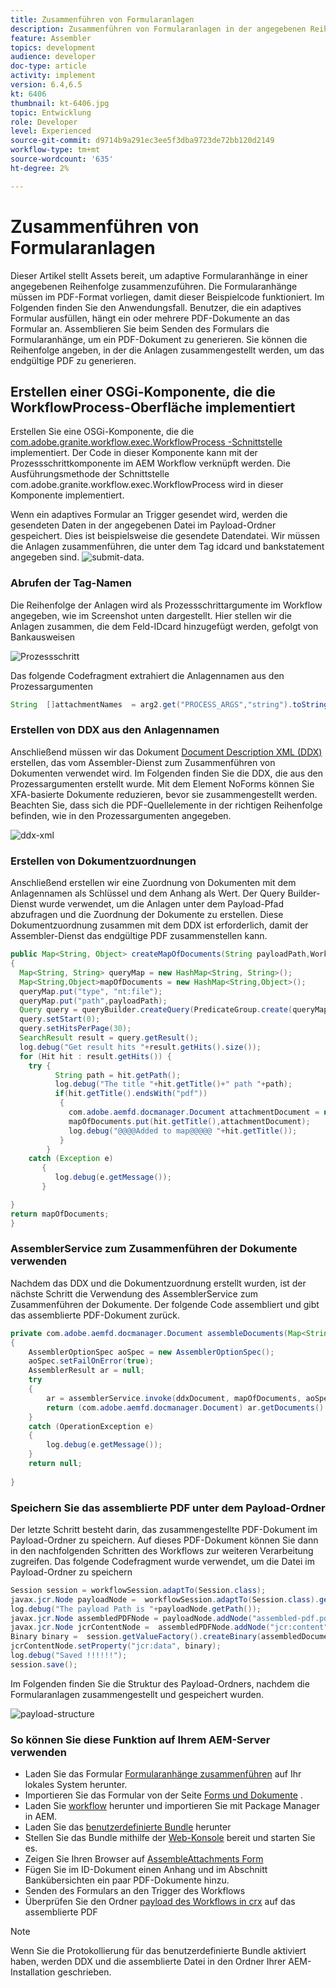 ```yaml
---
title: Zusammenführen von Formularanlagen
description: Zusammenführen von Formularanlagen in der angegebenen Reihenfolge
feature: Assembler
topics: development
audience: developer
doc-type: article
activity: implement
version: 6.4,6.5
kt: 6406
thumbnail: kt-6406.jpg
topic: Entwicklung
role: Developer
level: Experienced
source-git-commit: d9714b9a291ec3ee5f3dba9723de72bb120d2149
workflow-type: tm+mt
source-wordcount: '635'
ht-degree: 2%

---
```



# Zusammenführen von Formularanlagen

Dieser Artikel stellt Assets bereit, um adaptive Formularanhänge in einer angegebenen Reihenfolge zusammenzuführen. Die Formularanhänge müssen im PDF-Format vorliegen, damit dieser Beispielcode funktioniert. Im Folgenden finden Sie den Anwendungsfall.
Benutzer, die ein adaptives Formular ausfüllen, hängt ein oder mehrere PDF-Dokumente an das Formular an.
Assemblieren Sie beim Senden des Formulars die Formularanhänge, um ein PDF-Dokument zu generieren. Sie können die Reihenfolge angeben, in der die Anlagen zusammengestellt werden, um das endgültige PDF zu generieren.

## Erstellen einer OSGi-Komponente, die die WorkflowProcess-Oberfläche implementiert

Erstellen Sie eine OSGi-Komponente, die die [com.adobe.granite.workflow.exec.WorkflowProcess -Schnittstelle](https://helpx.adobe.com/experience-manager/6-5/sites/developing/using/reference-materials/javadoc/com/adobe/granite/workflow/exec/WorkflowProcess.html) implementiert. Der Code in dieser Komponente kann mit der Prozessschrittkomponente im AEM Workflow verknüpft werden. Die Ausführungsmethode der Schnittstelle com.adobe.granite.workflow.exec.WorkflowProcess wird in dieser Komponente implementiert.

Wenn ein adaptives Formular an Trigger gesendet wird, werden die gesendeten Daten in der angegebenen Datei im Payload-Ordner gespeichert. Dies ist beispielsweise die gesendete Datendatei. Wir müssen die Anlagen zusammenführen, die unter dem Tag idcard und bankstatement angegeben sind.
![submit-data](assets/submitted-data.JPG).

### Abrufen der Tag-Namen

Die Reihenfolge der Anlagen wird als Prozessschrittargumente im Workflow angegeben, wie im Screenshot unten dargestellt. Hier stellen wir die Anlagen zusammen, die dem Feld-IDcard hinzugefügt werden, gefolgt von Bankausweisen

![Prozessschritt](assets/process-step.JPG)

Das folgende Codefragment extrahiert die Anlagennamen aus den Prozessargumenten

```java
String  []attachmentNames  = arg2.get("PROCESS_ARGS","string").toString().split(",");
```

### Erstellen von DDX aus den Anlagennamen

Anschließend müssen wir das Dokument [Document Description XML (DDX)](https://helpx.adobe.com/pdf/aem-forms/6-2/ddxRef.pdf) erstellen, das vom Assembler-Dienst zum Zusammenführen von Dokumenten verwendet wird. Im Folgenden finden Sie die DDX, die aus den Prozessargumenten erstellt wurde. Mit dem Element NoForms können Sie XFA-basierte Dokumente reduzieren, bevor sie zusammengestellt werden. Beachten Sie, dass sich die PDF-Quellelemente in der richtigen Reihenfolge befinden, wie in den Prozessargumenten angegeben.

![ddx-xml](assets/ddx.PNG)

### Erstellen von Dokumentzuordnungen

Anschließend erstellen wir eine Zuordnung von Dokumenten mit dem Anlagennamen als Schlüssel und dem Anhang als Wert. Der Query Builder-Dienst wurde verwendet, um die Anlagen unter dem Payload-Pfad abzufragen und die Zuordnung der Dokumente zu erstellen. Diese Dokumentzuordnung zusammen mit dem DDX ist erforderlich, damit der Assembler-Dienst das endgültige PDF zusammenstellen kann.

```java
public Map<String, Object> createMapOfDocuments(String payloadPath,WorkflowSession workflowSession )
{
  Map<String, String> queryMap = new HashMap<String, String>();
  Map<String,Object>mapOfDocuments = new HashMap<String,Object>();
  queryMap.put("type", "nt:file");
  queryMap.put("path",payloadPath);
  Query query = queryBuilder.createQuery(PredicateGroup.create(queryMap),workflowSession.adaptTo(Session.class));
  query.setStart(0);
  query.setHitsPerPage(30);
  SearchResult result = query.getResult();
  log.debug("Get result hits "+result.getHits().size());
  for (Hit hit : result.getHits()) {
    try {
          String path = hit.getPath();
          log.debug("The title "+hit.getTitle()+" path "+path);
          if(hit.getTitle().endsWith("pdf"))
           {
             com.adobe.aemfd.docmanager.Document attachmentDocument = new com.adobe.aemfd.docmanager.Document(path);
             mapOfDocuments.put(hit.getTitle(),attachmentDocument);
             log.debug("@@@@Added to map@@@@@ "+hit.getTitle());
           }
        }
    catch (Exception e)
       {
          log.debug(e.getMessage());
       }

}
return mapOfDocuments;
}
```

### AssemblerService zum Zusammenführen der Dokumente verwenden

Nachdem das DDX und die Dokumentzuordnung erstellt wurden, ist der nächste Schritt die Verwendung des AssemblerService zum Zusammenführen der Dokumente.
Der folgende Code assembliert und gibt das assemblierte PDF-Dokument zurück.

```java
private com.adobe.aemfd.docmanager.Document assembleDocuments(Map<String, Object> mapOfDocuments, com.adobe.aemfd.docmanager.Document ddxDocument)
{
    AssemblerOptionSpec aoSpec = new AssemblerOptionSpec();
    aoSpec.setFailOnError(true);
    AssemblerResult ar = null;
    try
    {
        ar = assemblerService.invoke(ddxDocument, mapOfDocuments, aoSpec);
        return (com.adobe.aemfd.docmanager.Document) ar.getDocuments().get("GeneratedDocument.pdf");
    }
    catch (OperationException e)
    {
        log.debug(e.getMessage());
    }
    return null;
    
}
```

### Speichern Sie das assemblierte PDF unter dem Payload-Ordner

Der letzte Schritt besteht darin, das zusammengestellte PDF-Dokument im Payload-Ordner zu speichern. Auf dieses PDF-Dokument können Sie dann in den nachfolgenden Schritten des Workflows zur weiteren Verarbeitung zugreifen.
Das folgende Codefragment wurde verwendet, um die Datei im Payload-Ordner zu speichern

```java
Session session = workflowSession.adaptTo(Session.class);
javax.jcr.Node payloadNode =  workflowSession.adaptTo(Session.class).getNode(workItem.getWorkflowData().getPayload().toString());
log.debug("The payload Path is "+payloadNode.getPath());
javax.jcr.Node assembledPDFNode = payloadNode.addNode("assembled-pdf.pdf", "nt:file"); 
javax.jcr.Node jcrContentNode =  assembledPDFNode.addNode("jcr:content", "nt:resource");
Binary binary =  session.getValueFactory().createBinary(assembledDocument.getInputStream());
jcrContentNode.setProperty("jcr:data", binary);
log.debug("Saved !!!!!!"); 
session.save();
```

Im Folgenden finden Sie die Struktur des Payload-Ordners, nachdem die Formularanlagen zusammengestellt und gespeichert wurden.

![payload-structure](assets/payload-structure.JPG)

### So können Sie diese Funktion auf Ihrem AEM-Server verwenden

* Laden Sie das Formular [Formularanhänge zusammenführen](assets/assemble-form-attachments-af.zip) auf Ihr lokales System herunter.
* Importieren Sie das Formular von der Seite [Forms und Dokumente](http://localhost:4502/aem/forms.html/content/dam/formsanddocuments) .
* Laden Sie [workflow](assets/assemble-form-attachments.zip) herunter und importieren Sie mit Package Manager in AEM.
* Laden Sie das [benutzerdefinierte Bundle](assets/assembletaskattachments.assembletaskattachments.core-1.0-SNAPSHOT.jar) herunter
* Stellen Sie das Bundle mithilfe der [Web-Konsole](http://localhost:4502/system/console/bundles) bereit und starten Sie es.
* Zeigen Sie Ihren Browser auf [AssembleAttachments Form](http://localhost:4502/content/dam/formsanddocuments/assembleattachments/jcr:content?wcmmode=disabled)
* Fügen Sie im ID-Dokument einen Anhang und im Abschnitt Bankübersichten ein paar PDF-Dokumente hinzu.
* Senden des Formulars an den Trigger des Workflows
* Überprüfen Sie den Ordner [payload des Workflows in crx](http://localhost:4502/crx/de/index.jsp#/var/fd/dashboard/payload) auf das assemblierte PDF

>[!NOTE]
> Wenn Sie die Protokollierung für das benutzerdefinierte Bundle aktiviert haben, werden DDX und die assemblierte Datei in den Ordner Ihrer AEM-Installation geschrieben.

